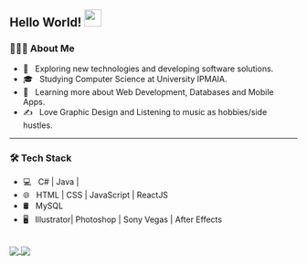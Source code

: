 ## Hello World! <img src="https://raw.githubusercontent.com/iampavangandhi/iampavangandhi/master/gifs/Hi.gif" width="30px"></h2>

<h3> 👨🏻‍💻 About Me </h3>

- 🤔 &nbsp; Exploring new technologies and developing software solutions.
- 🎓 &nbsp; Studying Computer Science at University IPMAIA.
- 🌱 &nbsp; Learning more about Web Development, Databases and Mobile Apps.
- ✍️ &nbsp; Love Graphic Design and Listening to music as hobbies/side hustles.
<hr>
<h3>🛠 Tech Stack</h3>

- 💻 &nbsp; C# | Java |
- 🌐 &nbsp; HTML | CSS | JavaScript | ReactJS
- 🛢 &nbsp; MySQL
- 🖥 &nbsp; Illustrator| Photoshop | Sony Vegas | After Effects
</br>

<a href="https://github.com/marcoftmartins">
  <img align="center" src="https://github-readme-stats.vercel.app/api?username=marcoftmartins&show_icons=true&bg_color=45,29003d,140033&title_color=fff&text_color=fff&icon_color=5c00cc" />
  <img align="center" src="https://github-readme-stats.vercel.app/api/top-langs/?username=marcoftmartins&layout=compact&bg_color=45,29003d,140033&title_color=fff&text_color=fff" />
</a>
